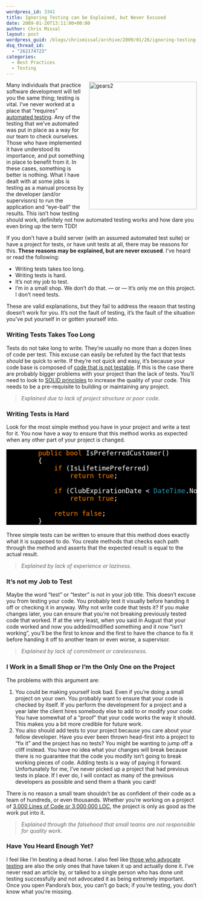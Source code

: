 ```yaml
---
wordpress_id: 3341
title: Ignoring Testing can be Explained, but Never Excused
date: 2009-01-26T13:11:00+00:00
author: Chris Missal
layout: post
wordpress_guid: /blogs/chrismissal/archive/2009/01/26/ignoring-testing-can-be-explained-but-never-excused.aspx
dsq_thread_id:
  - "262174723"
categories:
  - Best Practices
  - Testing
---
```

 <img style="border-top-width: 0px;border-left-width: 0px;border-bottom-width: 0px;margin: 0px 0px 5px 10px;border-right-width: 0px" alt="gears2" src="//lostechies.com/chrismissal/files/2011/03/gears2_722BEA3B.jpg" width="285" align="right" border="0" height="338" />Many individuals that practice software development will tell you the same thing; testing is vital. I&rsquo;ve never worked at a place that &ldquo;requires&rdquo; <a title="Development Cycle" href="http://en.wikipedia.org/wiki/Test-driven_development#Test-Driven_Development_Cycle" target="_blank">automated testing</a>. Any of the testing that we&rsquo;ve automated was put in place as a way for our team to check ourselves. Those who have implemented it have understood its importance, and put something in place to benefit from it. In these cases, something is better is nothing. What I have dealt with at some jobs is testing as a manual process by the developer (and/or supervisors) to run the application and &ldquo;eye-ball&rdquo; the results. This isn&rsquo;t how testing should work, definitely not how automated testing works and how dare you even bring up the term TDD! 

If you don&rsquo;t have a build server (with an assumed automated test suite) or have a project for tests, or have unit tests at all, there may be reasons for this. **These reasons may be explained, but are never excused**. I&rsquo;ve heard or read the following:

  * Writing tests takes too long. 
  * Writing tests is hard. 
  * It&rsquo;s not my job to test. 
  * I&rsquo;m in a small shop. We don&rsquo;t do that. &#8212; or &#8212; It&rsquo;s only me on this project. I don&rsquo;t need tests. 

These are valid explanations, but they fail to address the reason that testing doesn&rsquo;t work for you. It&rsquo;s not the fault of testing, it&rsquo;s the fault of the situation you&rsquo;ve put yourself in or gotten yourself into.

### Writing Tests Takes Too Long

Tests do not take long to write. They&rsquo;re usually no more than a dozen lines of code per test. This excuse can easily be refuted by the fact that tests _should_ be quick to write. If they&rsquo;re not quick and easy, it&rsquo;s because your code base is composed of <a title="Testable code is is FAR BETTER than untestable code" href="/blogs/chrismissal/archive/2009/01/15/testing-your-code-to-test-yourself.aspx" target="_blank">code that is not testable</a>. If this is the case there are probably bigger problems with your project than the lack of tests. You&rsquo;ll need to look to <a title="Pablo's Topic of the Month - March: SOLID Principles" href="/blogs/chad_myers/archive/2008/03/07/pablo-s-topic-of-the-month-march-solid-principles.aspx" target="_blank">SOLID principles</a> to increase the quality of your code. This needs to be a pre-requisite to building or maintaining any project.

> _Explained due to lack of project structure or poor code._

### Writing Tests is Hard

Look for the most simple method you have in your project and write a test for it. You now have a way to ensure that this method works as expected when any other part of your project is changed.

<pre style="background: black;font-size:125%"><span style="background: black none repeat scroll 0% 0%;color: white">        </span><span style="background: black none repeat scroll 0% 0%;color: #ff8000">public bool </span><span style="background: black none repeat scroll 0% 0%;color: white">IsPreferredCustomer()<br />        {<br />            </span><span style="background: black none repeat scroll 0% 0%;color: #ff8000">if </span><span style="background: black none repeat scroll 0% 0%;color: white">(IsLifetimePreferred)<br />                </span><span style="background: black none repeat scroll 0% 0%;color: #ff8000">return true</span><span style="background: black none repeat scroll 0% 0%;color: white">;<br /><br />            </span><span style="background: black none repeat scroll 0% 0%;color: #ff8000">if </span><span style="background: black none repeat scroll 0% 0%;color: white">(ClubExpirationDate &lt; </span><span style="background: black none repeat scroll 0% 0%;color: #2b91af">DateTime</span><span style="background: black none repeat scroll 0% 0%;color: white">.Now)<br />                </span><span style="background: black none repeat scroll 0% 0%;color: #ff8000">return true</span><span style="background: black none repeat scroll 0% 0%;color: white">;<br /><br />            </span><span style="background: black none repeat scroll 0% 0%;color: #ff8000">return false</span><span style="background: black none repeat scroll 0% 0%;color: white">;<br />        }<br /></span></pre>

[](http://11011.net/software/vspaste)

Three simple tests can be written to ensure that this method does exactly what it is supposed to do. You create methods that checks each path through the method and asserts that the expected result is equal to the actual result.

> _Explained by lack of experience or laziness._

### It&rsquo;s not my Job to Test

Maybe the word &ldquo;test&rdquo; or &ldquo;tester&rdquo; is not in your job title. This doesn&rsquo;t excuse you from testing your code. You probably test it visually before handing it off or checking it in anyway. Why not write code that tests it? If you make changes later, you can ensure that you&rsquo;re not breaking previously tested code that worked. If at the very least, when you said in August that your code worked and now you added/modified something and it now &ldquo;isn&rsquo;t working&rdquo;, you&rsquo;ll be the first to know and the first to have the chance to fix it before handing it off to another team or even worse, a supervisor.

> _Explained by lack of commitment or carelessness._

### I Work in a Small Shop or I&rsquo;m the Only One on the Project

The problems with this argument are:

  1. You could be making yourself look bad. Even if you&rsquo;re doing a small project on your own. You probably want to ensure that your code is checked by itself. If you perform the development for a project and a year later the client hires somebody else to add to or modify your code. You have somewhat of a &ldquo;proof&rdquo; that your code works the way it should. This makes you a bit more credible for future work. 
  2. You also should add tests to your project because you care about your fellow developer. Have you ever been thrown head-first into a project to &ldquo;fix it&rdquo; and the project has no tests? You might be wanting to jump off a cliff instead. You have no idea what your changes will break because there is no guarantee that the code you modify isn&rsquo;t going to break working pieces of code. Adding tests is a way of paying it forward. Unfortunately for me, I&rsquo;ve never picked up a project that had previous tests in place. If I ever do, I will contact as many of the previous developers as possible and send them a thank you card! 

There is no reason a small team shouldn&rsquo;t be as confident of their code as a team of hundreds, or even thousands. Whether you&rsquo;re working on a project of <a title="Diseconomies of Scale and Lines of Code" href="http://www.codinghorror.com/blog/archives/000637.html" target="_blank">3,000 Lines of Code or 3,000,000 LOC</a>, the project is only as good as the work put into it.

> _Explained through the falsehood that small teams are not responsible for quality work._

### Have You Heard Enough Yet?

I feel like I&rsquo;m beating a dead horse. I also feel like <a title="When Should I Write Tests?" href="http://stevenharman.net/blog/archive/2008/12/17/when-should-i-write-tests.aspx" target="_blank">those who advocate testing</a> are also the only ones that have taken it up and actually done it. I&rsquo;ve never read an article by, or talked to a single person who has done unit testing successfully and not advocated it as being extremely important. Once you open Pandora&rsquo;s box, you can&rsquo;t go back; if you&rsquo;re testing, you don&rsquo;t know what you&rsquo;re missing.